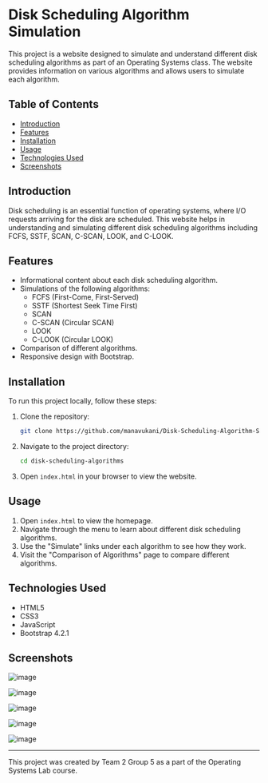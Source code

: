 # Disk Scheduling Algorithm Simulation

This project is a website designed to simulate and understand different disk scheduling algorithms as part of an Operating Systems class. The website provides information on various algorithms and allows users to simulate each algorithm.

## Table of Contents
- [Introduction](#introduction)
- [Features](#features)
- [Installation](#installation)
- [Usage](#usage)
- [Technologies Used](#technologies-used)
- [Screenshots](#screenshots)


## Introduction
Disk scheduling is an essential function of operating systems, where I/O requests arriving for the disk are scheduled. This website helps in understanding and simulating different disk scheduling algorithms including FCFS, SSTF, SCAN, C-SCAN, LOOK, and C-LOOK.

## Features
- Informational content about each disk scheduling algorithm.
- Simulations of the following algorithms:
  - FCFS (First-Come, First-Served)
  - SSTF (Shortest Seek Time First)
  - SCAN
  - C-SCAN (Circular SCAN)
  - LOOK
  - C-LOOK (Circular LOOK)
- Comparison of different algorithms.
- Responsive design with Bootstrap.

## Installation
To run this project locally, follow these steps:

1. Clone the repository:
   ```sh
   git clone https://github.com/manavukani/Disk-Scheduling-Algorithm-Simulation.git
   ```
2. Navigate to the project directory:
   ```sh
   cd disk-scheduling-algorithms
   ```
3. Open `index.html` in your browser to view the website.

## Usage
1. Open `index.html` to view the homepage.
2. Navigate through the menu to learn about different disk scheduling algorithms.
3. Use the "Simulate" links under each algorithm to see how they work.
4. Visit the "Comparison of Algorithms" page to compare different algorithms.

## Technologies Used
- HTML5
- CSS3
- JavaScript
- Bootstrap 4.2.1

## Screenshots


![image](https://github.com/user-attachments/assets/dfc273b2-3d02-489b-8744-1381d81e75dc)

![image](https://github.com/user-attachments/assets/4fadda85-7dbe-4678-840b-8ae2bd05be92)

![image](https://github.com/user-attachments/assets/e6bddcef-3ebe-448d-84fd-f2d64bed760a)

![image](https://github.com/user-attachments/assets/93ddd2ec-8773-4110-afef-d4750959d15f)

![image](https://github.com/user-attachments/assets/951a7073-02f2-4b11-9849-b57f2a2c9ade)



---

This project was created by Team 2 Group 5 as a part of the Operating Systems Lab course.
